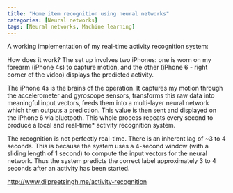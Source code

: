 ```yaml
---
title: "Home item recognition using neural networks"
categories: [Neural networks]
tags: [Neural networks, Machine learning]
---
```


A working implementation of my real-time activity recognition system:

How does it work?
The set up involves two iPhones: one is worn on my forearm (iPhone 4s) to capture motion, and the other (iPhone 6 - right corner of the video) displays the predicted activity.

The iPhone 4s is the brains of the operation. It captures my motion through the accelerometer and gyroscope sensors, transforms this raw data into meaningful input vectors, feeds them into a multi-layer neural network which then outputs a prediction. This value is then sent and displayed on the iPhone 6 via bluetooth. This whole process repeats every second to produce a local and real-time* activity recognition system.

The recognition is not perfectly real-time. There is an inherent lag of ~3 to 4 seconds. This is because the system uses a 4-second window (with a sliding length of 1 second) to compute the input vectors for the neural network. Thus the system predicts the correct label approximately 3 to 4 seconds after an activity has been started.

http://www.dilpreetsingh.me/activity-recognition
